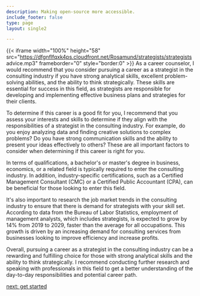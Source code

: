 ```yaml
---
description: Making open-source more accessible.
include_footer: false
type: page
layout: single2

---
```


{{< iframe width="100%" height="58" src="https://dfgnflfqxk4ps.cloudfront.net/Rosamund/strategists/strategists advice.mp3" frameborder="0" style="border:0" >}}
As a career counselor, I would recommend that you consider pursuing a career as a strategist in the consulting industry if you have strong analytical skills, excellent problem-solving abilities, and the ability to think strategically. These skills are essential for success in this field, as strategists are responsible for developing and implementing effective business plans and strategies for their clients.

To determine if this career is a good fit for you, I recommend that you assess your interests and skills to determine if they align with the responsibilities of a strategist in the consulting industry. For example, do you enjoy analyzing data and finding creative solutions to complex problems? Do you have strong communication skills and the ability to present your ideas effectively to others? These are all important factors to consider when determining if this career is right for you.

In terms of qualifications, a bachelor's or master's degree in business, economics, or a related field is typically required to enter the consulting industry. In addition, industry-specific certifications, such as a Certified Management Consultant (CMC) or a Certified Public Accountant (CPA), can be beneficial for those looking to enter this field.

It's also important to research the job market trends in the consulting industry to ensure that there is demand for strategists with your skill set. According to data from the Bureau of Labor Statistics, employment of management analysts, which includes strategists, is expected to grow by 14% from 2019 to 2029, faster than the average for all occupations. This growth is driven by an increasing demand for consulting services from businesses looking to improve efficiency and increase profits.

Overall, pursuing a career as a strategist in the consulting industry can be a rewarding and fulfilling choice for those with strong analytical skills and the ability to think strategically. I recommend conducting further research and speaking with professionals in this field to get a better understanding of the day-to-day responsibilities and potential career path.


<a href="https://workdojos.com/strategists/start">next: get started</a>
